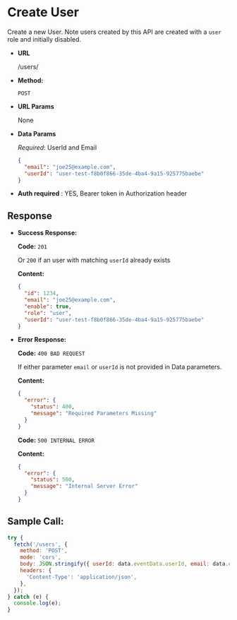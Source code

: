 # Create User

Create a new User. Note users created by this API are created with a `user` role and initially disabled.

- **URL**

  /users/

- **Method:**

  `POST`

- **URL Params**

  None

- **Data Params**

  _Required_: UserId and Email

  ```json
  {
    "email": "joe25@example.com",
    "userId": "user-test-f8b0f866-35de-4ba4-9a15-925775baebe"
  }
  ```

- **Auth required** : YES, Bearer token in Authorization header

## Response

- **Success Response:**

  **Code:** `201`

  Or `200` if an user with matching `userId` already exists

  **Content:**

  ```json
  {
    "id": 1234,
    "email": "joe25@example.com",
    "enable": true,
    "role": "user",
    "userId": "user-test-f8b0f866-35de-4ba4-9a15-925775baebe"
  }
  ```

- **Error Response:**

  **Code:** `400 BAD REQUEST`

  If either parameter `email` or `userId` is not provided in Data parameters.

  **Content:**

  ```json
  {
    "error": {
      "status": 400,
      "message": "Required Parameters Missing"
    }
  }
  ```

  **Code:** `500 INTERNAL ERROR`

  **Content:**

  ```json
  {
    "error": {
      "status": 500,
      "message": "Internal Server Error"
    }
  }
  ```

## Sample Call:

```javascript
try {
  fetch('/users', {
    method: 'POST',
    mode: 'cors',
    body: JSON.stringify({ userId: data.eventData.userId, email: data.eventData.email }),
    headers: {
      'Content-Type': 'application/json',
    },
  });
} catch (e) {
  console.log(e);
}
```
